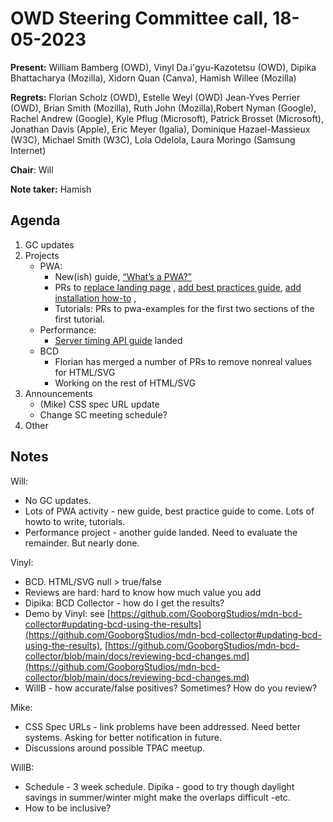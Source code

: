# OWD Steering Committee call, 18-05-2023

**Present:** William Bamberg (OWD), Vinyl Da.i'gyu-Kazotetsu (OWD), Dipika Bhattacharya (Mozilla), Xidorn Quan (Canva), Hamish Willee (Mozilla)

**Regrets:** Florian Scholz (OWD), Estelle Weyl (OWD) Jean-Yves Perrier (OWD), Brian Smith (Mozilla), Ruth John (Mozilla),  ​​Robert Nyman (Google), Rachel Andrew (Google), Kyle Pflug (Microsoft), Patrick Brosset (Microsoft), Jonathan Davis (Apple), Eric Meyer (Igalia), Dominique Hazael-Massieux (W3C), Michael Smith (W3C),  Lola Odelola, Laura Moringo (Samsung Internet)

**Chair**: Will

**Note taker:** Hamish

## Agenda

1. GC updates
2. Projects
    - PWA:
        - New(ish) guide, [“What’s a PWA?”](https://developer.mozilla.org/en-US/docs/Web/Progressive_web_apps/Guides/What_is_a_progressive_web_app)
        - PRs to [replace landing page](https://github.com/mdn/content/pull/26736) , [add best practices guide](https://github.com/mdn/content/pull/26800), [add installation how-to](https://github.com/mdn/content/pull/26842) , 
        - Tutorials: PRs to pwa-examples for the first two sections of the first tutorial.
    - Performance:
        - [Server timing API guide](https://developer.mozilla.org/en-US/docs/Web/API/Performance_API/Server_timing) landed
    - BCD
        - Florian has merged a number of PRs to remove nonreal values for HTML/SVG
        - Working on the rest of HTML/SVG
3. Announcements
    - (Mike) CSS spec URL update
    - Change SC meeting schedule?
4. Other

## Notes

Will:

- No GC updates.
- Lots of PWA activity - new guide, best practice guide to come. Lots of howto to write, tutorials.
- Performance project - another guide landed. Need to evaluate the remainder. But nearly done.

Vinyl:

- BCD. HTML/SVG null > true/false
- Reviews are hard: hard to know how much value you add
- Dipika: BCD Collector - how do I get the results?
- Demo by Vinyl: see [https://github.com/GooborgStudios/mdn-bcd-collector#updating-bcd-using-the-results](https://github.com/GooborgStudios/mdn-bcd-collector#updating-bcd-using-the-results), [https://github.com/GooborgStudios/mdn-bcd-collector/blob/main/docs/reviewing-bcd-changes.md](https://github.com/GooborgStudios/mdn-bcd-collector/blob/main/docs/reviewing-bcd-changes.md)
- WillB - how accurate/false positives? Sometimes? How do you review?

Mike:

- CSS Spec URLs - link problems have been addressed. Need better systems. Asking for better notification in future.
- Discussions around possible TPAC meetup.

WillB:

- Schedule - 3 week schedule. Dipika - good to try though daylight savings in summer/winter might make the overlaps difficult -etc.
- How to be inclusive?
